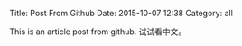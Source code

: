 Title: Post From Github
Date: 2015-10-07 12:38
Category: all


This is an article post from github.
试试看中文。
